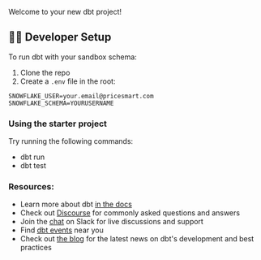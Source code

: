 Welcome to your new dbt project!


## 👩‍💻 Developer Setup

To run dbt with your sandbox schema:

1. Clone the repo
2. Create a `.env` file in the root:

```env
SNOWFLAKE_USER=your.email@pricesmart.com
SNOWFLAKE_SCHEMA=YOURUSERNAME
```


### Using the starter project

Try running the following commands:
- dbt run
- dbt test


### Resources:
- Learn more about dbt [in the docs](https://docs.getdbt.com/docs/introduction)
- Check out [Discourse](https://discourse.getdbt.com/) for commonly asked questions and answers
- Join the [chat](https://community.getdbt.com/) on Slack for live discussions and support
- Find [dbt events](https://events.getdbt.com) near you
- Check out [the blog](https://blog.getdbt.com/) for the latest news on dbt's development and best practices

